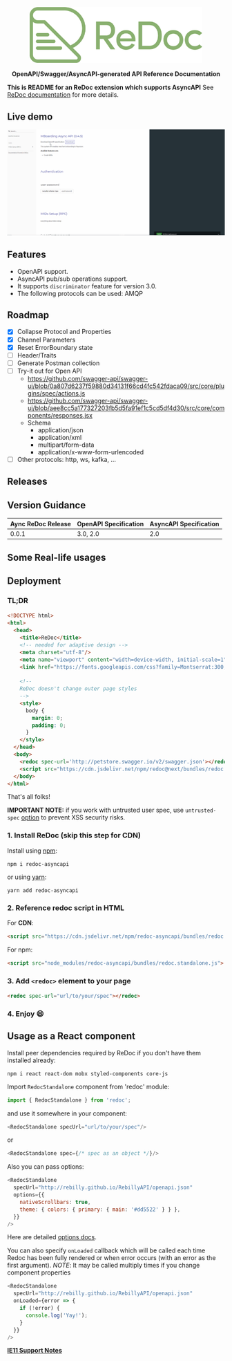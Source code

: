 <div align="center">
  <img alt="ReDoc logo" src="https://raw.githubusercontent.com/ivamuno/redoc-asyncapi/master/docs/images/redoc-logo.png" width="400px" />

  **OpenAPI/Swagger/AsyncAPI-generated API Reference Documentation**
</div>

**This is README for an ReDoc extension which supports AsyncAPI**
See [ReDoc documentation](https://github.com/Redocly/redoc) for more details.

## Live demo

![ReDoc demo](./docs/images/redoc-asyncapi.gif)

## Features
- OpenAPI support.
- AsyncAPI pub/sub operations support.
- It supports `discriminator` feature for version 3.0.
- The following protocols can be used: AMQP

## Roadmap
  - [x] Collapse Protocol and Properties
  - [x] Channel Parameters
  - [x] Reset ErrorBoundary state
  - [ ] Header/Traits
  - [ ] Generate Postman collection
  - [ ] Try-it out for Open API
    - https://github.com/swagger-api/swagger-ui/blob/0a807d6237f59880d34131f66cd4fc542fdaca09/src/core/plugins/spec/actions.js
    - https://github.com/swagger-api/swagger-ui/blob/aee8cc5a177327203fb5d5fa91ef1c5cd5df4d30/src/core/components/responses.jsx
    - Schema
      - application/json
      - application/xml
      - multipart/form-data
      - application/x-www-form-urlencoded
  - [ ] Other protocols: http, ws, kafka, ...

## Releases

## Version Guidance
| Aync ReDoc Release | OpenAPI Specification | AsyncAPI Specification |
|:-------------------|:----------------------|:-----------------------|
| 0.0.1              | 3.0, 2.0              | 2.0                    |

## Some Real-life usages

## Deployment

### TL;DR

```html
<!DOCTYPE html>
<html>
  <head>
    <title>ReDoc</title>
    <!-- needed for adaptive design -->
    <meta charset="utf-8"/>
    <meta name="viewport" content="width=device-width, initial-scale=1">
    <link href="https://fonts.googleapis.com/css?family=Montserrat:300,400,700|Roboto:300,400,700" rel="stylesheet">

    <!--
    ReDoc doesn't change outer page styles
    -->
    <style>
      body {
        margin: 0;
        padding: 0;
      }
    </style>
  </head>
  <body>
    <redoc spec-url='http://petstore.swagger.io/v2/swagger.json'></redoc>
    <script src="https://cdn.jsdelivr.net/npm/redoc@next/bundles/redoc.standalone.js"> </script>
  </body>
</html>
```
That's all folks!

**IMPORTANT NOTE:** if you work with untrusted user spec, use `untrusted-spec` [option](#redoc-options-object) to prevent XSS security risks.

### 1. Install ReDoc (skip this step for CDN)
Install using [npm](https://docs.npmjs.com/getting-started/what-is-npm):

    npm i redoc-asyncapi

or using [yarn](https://yarnpkg.com):

    yarn add redoc-asyncapi

### 2. Reference redoc script in HTML
For **CDN**:
```html
<script src="https://cdn.jsdelivr.net/npm/redoc-asyncapi/bundles/redoc.standalone.js"> </script>
```

For npm:
```html
<script src="node_modules/redoc-asyncapi/bundles/redoc.standalone.js"> </script>
```

### 3. Add `<redoc>` element to your page
```html
<redoc spec-url="url/to/your/spec"></redoc>
```

### 4. Enjoy :smile:


## Usage as a React component

Install peer dependencies required by ReDoc if you don't have them installed already:

    npm i react react-dom mobx styled-components core-js

Import `RedocStandalone` component from 'redoc' module:

```js
import { RedocStandalone } from 'redoc';
```

and use it somewhere in your component:

```js
<RedocStandalone specUrl="url/to/your/spec"/>
```

or

```js
<RedocStandalone spec={/* spec as an object */}/>
```

Also you can pass options:

```js
<RedocStandalone
  specUrl="http://rebilly.github.io/RebillyAPI/openapi.json"
  options={{
    nativeScrollbars: true,
    theme: { colors: { primary: { main: '#dd5522' } } },
  }}
/>
```

Here are detailed [options docs](#redoc-options-object).

You can also specify `onLoaded` callback which will be called each time Redoc has been fully rendered or when error occurs (with an error as the first argument). *NOTE*: It may be called multiply times if you change component properties

```js
<RedocStandalone
  specUrl="http://rebilly.github.io/RebillyAPI/openapi.json"
  onLoaded={error => {
    if (!error) {
      console.log('Yay!');
    }
  }}
/>
```

[**IE11 Support Notes**](docs/usage-with-ie11.md)
